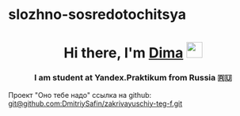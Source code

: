 # slozhno-sosredotochitsya
<h1 align="center">Hi there, I'm <a href="https://vk.com/id219126543" target="_blank">Dima</a> 
<img src="https://github.com/blackcater/blackcater/raw/main/images/Hi.gif" height="32"/></h1>
<h3 align="center">I am student at Yandex.Praktikum from Russia 🇷🇺</h3>
Проект "Оно тебе надо"
ссылка на github:  <a href="https://github.com/DmitriySafin/zakrivayuschiy-teg-f.git" target="_blank">git@github.com:DmitriySafin/zakrivayuschiy-teg-f.git</a> 
